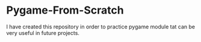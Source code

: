 # Pygame-From-Scratch
I have created this repository in order to practice pygame module tat can be very useful in future projects.

